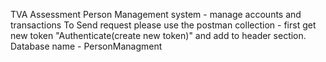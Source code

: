 TVA Assessment
Person Management system  - manage accounts and transactions
To Send request please use the postman collection - first get new token "Authenticate(create new token)" and add to header section.
Database name - PersonManagment
